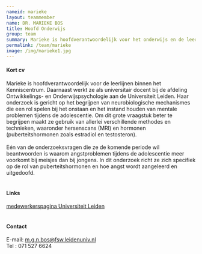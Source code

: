 ```yaml
---
nameid: marieke
layout: teammember
name: DR. MARIEKE BOS
title: Hoofd Onderwijs
group: team
summary: Marieke is hoofdverantwoordelijk voor het onderwijs en de leerlijnen binnen het Kenniscentrum. Daarnaast werkt ze als universitair docent bij de afdeling Ontwikkelings- en Onderwijspsychologie aan de Universiteit Leiden. 
permalink: /team/marieke
image: /img/marieke1.jpg
---
```



#### Kort cv
Marieke is hoofdverantwoordelijk voor de leerlijnen binnen het Kenniscentrum. Daarnaast werkt ze als universitair docent bij de afdeling Ontwikkelings- en Onderwijspsychologie aan de Universiteit Leiden. Haar onderzoek is gericht op het begrijpen van neurobiologische mechanismes die een rol spelen bij het 
onstaan en het instand houden van mentale problemen tijdens de adolescentie. Om dit grote vraagstuk beter te begrijpen maakt ze gebruik van allerlei 
verschillende methodes en technieken, waaronder hersenscans (MRI) en hormonen (puberteitshormonen zoals estradiol en testosteron). 
<br>
<br>
Eén van de onderzoeksvragen die ze de komende periode wil beantwoorden is waarom angstproblemen tijdens de adolescentie meer voorkomt bij meisjes dan bij jongens. 
In dit onderzoek richt ze zich specifiek op de rol van puberteitshormonen en hoe angst wordt aangeleerd en uitgedoofd. 
<br>
<br>

#### Links
[medewerkerspagina Universiteit Leiden](https://www.universiteitleiden.nl/medewerkers/marieke-bos#tab-1)
<br>
<br>

#### Contact
E-mail: m.g.n.bos@fsw.leidenuniv.nl
<br>
Tel : 071 527 6624

